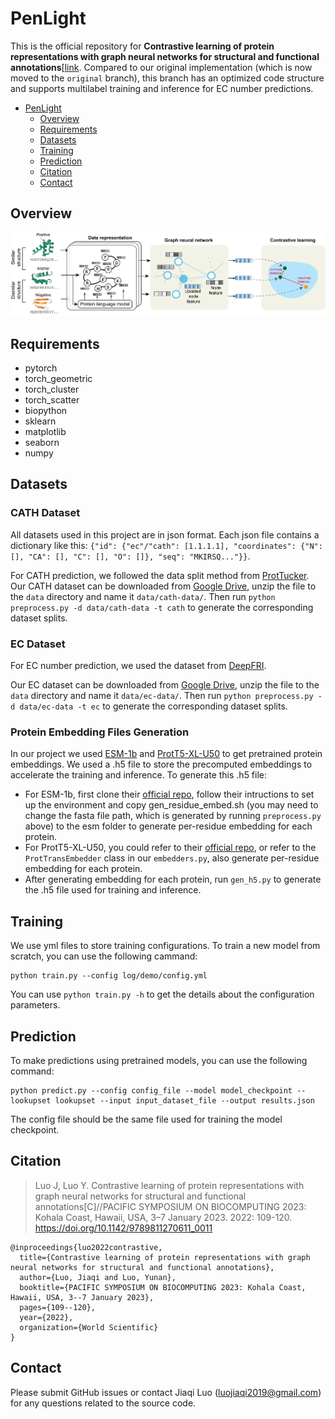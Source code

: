 # PenLight
This is the official repository for **Contrastive learning of protein representations with graph neural networks for structural and functional annotations**[[link](https://doi.org/10.1142/9789811270611_0011). Compared to our original implementation (which is now moved to the `original` branch), this branch has an optimized code structure and supports multilabel training and inference for EC number predictions.
- [PenLight](#penlight)
  - [Overview](#overview)
  - [Requirements](#requirements)
  - [Datasets](#datasets)
  - [Training](#training)
  - [Prediction](#prediction)
  - [Citation](#citation)
  - [Contact](#contact)

## Overview
![overview](assets/overview.png)

## Requirements
- pytorch
- torch_geometric
- torch_cluster
- torch_scatter
- biopython
- sklearn
- matplotlib
- seaborn
- numpy

## Datasets
### CATH Dataset
All datasets used in this project are in json format. Each json file contains a dictionary like this: `{"id": {"ec"/"cath": [1.1.1.1], "coordinates": {"N": [], "CA": [], "C": [], "O": []}, "seq": "MKIRSQ..."}}`. 

For CATH prediction, we followed the data split method from [ProtTucker](https://www.biorxiv.org/content/10.1101/2021.11.14.468528v1). Our CATH dataset can be downloaded from [Google Drive](https://drive.google.com/file/d/1QtNKcaGM6opncR6_y-ZPwG7kcPIOaAVx/view?usp=sharing), unzip the file to the `data` directory and name it `data/cath-data/`. Then run `python preprocess.py -d data/cath-data -t cath` to generate the corresponding dataset splits.

### EC Dataset
For EC number prediction, we used the dataset from [DeepFRI](https://www.nature.com/articles/s41467-021-23303-9).

Our EC dataset can be downloaded from [Google Drive](https://drive.google.com/file/d/1Bh0S9EiqSyaNMU5SFHTpy6LcN2k6rq6P/view?usp=sharing), unzip the file to the `data` directory and name it `data/ec-data/`. Then run `python preprocess.py -d data/ec-data -t ec` to generate the corresponding dataset splits.

### Protein Embedding Files Generation
In our project we used [ESM-1b](https://github.com/facebookresearch/esm) and [ProtT5-XL-U50](https://github.com/agemagician/ProtTrans) to get pretrained protein embeddings. We used a .h5 file to store the precomputed embeddings to accelerate the training and inference. To generate this .h5 file:
- For ESM-1b, first clone their [official repo](https://github.com/facebookresearch/esm), follow their intructions to set up the environment and copy gen_residue_embed.sh (you may need to change the fasta file path, which is generated by running `preprocess.py` above) to the esm folder to generate per-residue embedding for each protein.
- For ProtT5-XL-U50, you could refer to their [official repo]((https://github.com/agemagician/ProtTrans)), or refer to the `ProtTransEmbedder` class in our `embedders.py`, also generate per-residue embedding for each protein.
- After generating embedding for each protein, run `gen_h5.py` to generate the .h5 file used for training and inference.

## Training
We use yml files to store training configurations. To train a new model from scratch, you can use the following cammand:
```
python train.py --config log/demo/config.yml
```
You can use `python train.py -h` to get the details about the configuration parameters.

## Prediction
To make predictions using pretrained models, you can use the following command: 
```
python predict.py --config config_file --model model_checkpoint --lookupset lookupset --input input_dataset_file --output results.json
```
The config file should be the same file used for training the model checkpoint.

## Citation
>Luo J, Luo Y. Contrastive learning of protein representations with graph neural networks for structural and functional annotations[C]//PACIFIC SYMPOSIUM ON BIOCOMPUTING 2023: Kohala Coast, Hawaii, USA, 3–7 January 2023. 2022: 109-120. https://doi.org/10.1142/9789811270611_0011
```
@inproceedings{luo2022contrastive,
  title={Contrastive learning of protein representations with graph neural networks for structural and functional annotations},
  author={Luo, Jiaqi and Luo, Yunan},
  booktitle={PACIFIC SYMPOSIUM ON BIOCOMPUTING 2023: Kohala Coast, Hawaii, USA, 3--7 January 2023},
  pages={109--120},
  year={2022},
  organization={World Scientific}
}
```

## Contact
Please submit GitHub issues or contact Jiaqi Luo (luojiaqi2019@gmail.com) for any questions related to the source code.